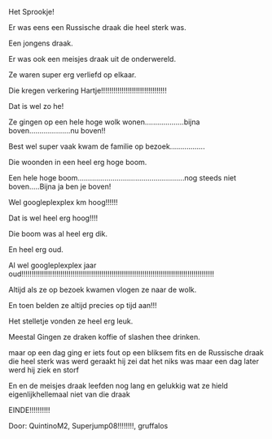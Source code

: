 Het Sprookje!

Er was eens een Russische draak die heel sterk was.

Een jongens draak.

Er was ook een meisjes draak uit de onderwereld.

Ze waren super erg verliefd op elkaar.

Die kregen verkering Hartje!!!!!!!!!!!!!!!!!!!!!!!!!!!!!!!!

Dat is wel zo he!

Ze gingen op een hele hoge wolk wonen...................bijna boven....................nu boven!!

Best wel super vaak kwam de familie op bezoek.................

Die woonden in een heel erg hoge boom.

Een hele hoge boom....................................................nog steeds niet boven.....Bijna ja ben je boven!

Wel googleplexplex km hoog!!!!!!

Dat is wel heel erg hoog!!!!

Die boom was al heel erg dik.

En heel erg oud.

Al wel googleplexplex jaar oud!!!!!!!!!!!!!!!!!!!!!!!!!!!!!!!!!!!!!!!!!!!!!!!!!!!!!!!!!!!!!!!!!!!!!!!!!!!!!!!!!!!!!!!!!!!!!!

Altijd als ze op bezoek kwamen vlogen ze naar de wolk.

En toen belden ze altijd precies op tijd aan!!!

Het stelletje vonden ze heel erg leuk.

Meestal Gingen ze draken koffie of slashen thee drinken.

maar op een dag ging er iets fout op een bliksem fits en de Russische draak die heel sterk was werd  geraakt hij zei dat het niks was maar een dag later werd hij ziek en storf  

En en de meisjes draak leefden nog lang en gelukkig wat ze hield eigenlijkhellemaal niet van die draak 

EINDE!!!!!!!!!!

Door: QuintinoM2, Superjump08!!!!!!!!, gruffalos
